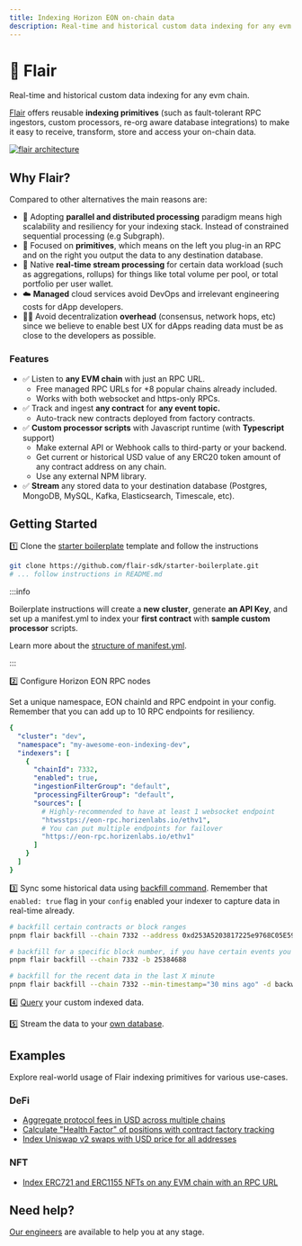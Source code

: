 ```yaml
---
title: Indexing Horizon EON on-chain data
description: Real-time and historical custom data indexing for any evm chain.
---
```


# 🔮 Flair
Real-time and historical custom data indexing for any evm chain.

[Flair](https://flair.dev) offers reusable **indexing primitives** (such as fault-tolerant RPC ingestors, custom processors, re-org aware database integrations) to make it easy to receive, transform, store and access your on-chain data.

[![flair architecture](https://imgur.com/0q5bHZK.png)](https://docs.flair.dev/)


## Why Flair?

Compared to other alternatives the main reasons are:

* 🚀  Adopting **parallel and distributed processing** paradigm means high scalability and resiliency for your indexing stack. Instead of constrained sequential processing (e.g Subgraph).
* 🧩  Focused on **primitives**, which means on the left you plug-in an RPC and on the right you output the data to any destination database.
* 🚄  Native **real-time stream processing** for certain data workload (such as aggregations, rollups) for things like total volume per pool, or total portfolio per user wallet.
* ☁️  **Managed** cloud services avoid DevOps and irrelevant engineering costs for dApp developers.
* 🧑‍💻  Avoid decentralization **overhead** (consensus, network hops, etc) since we believe to enable best UX for dApps reading data must be as close to the developers as possible.
### Features

* ✅ Listen to **any EVM chain** with just an RPC URL.
  * Free managed RPC URLs for +8 popular chains already included.
  * Works with both websocket and https-only RPCs.
* ✅ Track and ingest **any contract** for **any event topic.**
  * Auto-track new contracts deployed from factory contracts.
* ✅ **Custom processor scripts** with Javascript runtime (with **Typescript** support)
  * Make external API or Webhook calls to third-party or your backend.
  * Get current or historical USD value of any ERC20 token amount of any contract address on any chain.
  * Use any external NPM library.
* ✅ **Stream** any stored data to your destination database (Postgres, MongoDB, MySQL, Kafka, Elasticsearch, Timescale, etc).

## Getting Started

1️⃣ Clone the [starter boilerplate](https://github.com/flair-sdk/starter-boilerplate) template and follow the instructions

```bash
git clone https://github.com/flair-sdk/starter-boilerplate.git
# ... follow instructions in README.md
```
:::info

Boilerplate instructions will create a **new cluster**, generate **an API Key**, and set up a manifest.yml to index your **first contract** with **sample custom processor** scripts.

Learn more about the [structure of manifest.yml](https://docs.flair.dev/reference/manifest.yml).

:::

2️⃣ Configure Horizon EON RPC nodes

Set a unique namespace, EON chainId and RPC endpoint in your config. Remember that you can add up to 10 RPC endpoints for resiliency.

```yaml
{
  "cluster": "dev",
  "namespace": "my-awesome-eon-indexing-dev",
  "indexers": [
    {
      "chainId": 7332,
      "enabled": true,
      "ingestionFilterGroup": "default",
      "processingFilterGroup": "default",
      "sources": [
        # Highly-recommended to have at least 1 websocket endpoint
        "htwsstps://eon-rpc.horizenlabs.io/ethv1",
        # You can put multiple endpoints for failover
        "https://eon-rpc.horizenlabs.io/ethv1"
      ]
    }
  ]
}
```

3️⃣  Sync some historical data using [backfill command](https://docs.flair.dev/reference/backfilling). Remember that `enabled: true` flag in your `config` enabled your indexer to capture data in real-time already.

```bash
# backfill certain contracts or block ranges
pnpm flair backfill --chain 7332 --address 0xd253A5203817225e9768C05E5996d642fb96bA86 -d backward --max-blocks 10000

# backfill for a specific block number, if you have certain events you wanna test with
pnpm flair backfill --chain 7332 -b 25384688

# backfill for the recent data in the last X minute
pnpm flair backfill --chain 7332 --min-timestamp="30 mins ago" -d backward
```


4️⃣ [Query](https://docs.flair.dev/#getting-started) your custom indexed data.

5️⃣ Stream the data to your [own database](https://docs.flair.dev/reference/database#your-own-database).

## Examples

Explore real-world usage of Flair indexing primitives for various use-cases.

### DeFi

* [Aggregate protocol fees in USD across multiple chains](https://github.com/flair-sdk/examples/tree/main/aggregate-protocol-fees-in-usd)
* [Calculate "Health Factor" of positions with contract factory tracking](https://github.com/flair-sdk/examples/tree/main/health-factor-with-factory-tracking)
* [Index Uniswap v2 swaps with USD price for all addresses](https://github.com/flair-sdk/examples/tree/main/uniswap-v2-events-from-all-contracts-with-usd-price)

### NFT

* [Index ERC721 and ERC1155 NFTs on any EVM chain with an RPC URL](https://github.com/flair-sdk/examples/tree/main/erc721-and-erc1155-nft-indexing)

## Need help?

[Our engineers](https://docs.flair.dev/talk-to-an-engineer) are available to help you at any stage.